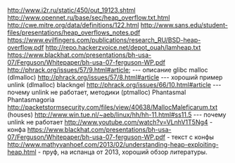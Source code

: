 http://www.i2r.ru/static/450/out_19123.shtml
http://www.opennet.ru/base/sec/heap_overflow.txt.html
http://cwe.mitre.org/data/definitions/122.html
http://www.sans.edu/student-files/presentations/heap_overflows_notes.pdf
https://www.evilfingers.com/publications/research_RU/BSD-heap-overflow.pdf
http://repo.hackerzvoice.net/depot_ouah/lamheap.txt
https://www.blackhat.com/presentations/bh-usa-07/Ferguson/Whitepaper/bh-usa-07-ferguson-WP.pdf
http://phrack.org/issues/57/9.html#article; --- описание glibc malloc (dlmalloc)
http://phrack.org/issues/57/8.html#article --- хороший пример unlink (dlmalloc)
blackngel http://phrack.org/issues/66/10.html#article --- почему unlink не работает, методики (ptmalloc)
Phantasmal Phantasmagoria http://packetstormsecurity.com/files/view/40638/MallocMaleficarum.txt (houses)
http://www.win.tue.nl/~aeb/linux/hh/hh-11.html#ss11.5 --- почему unlink не работает
http://www.youtube.com/watch?v=VLnhV1T5Ng4 - конфа
https://www.blackhat.com/presentations/bh-usa-07/Ferguson/Whitepaper/bh-usa-07-ferguson-WP.pdf - текст с конфы
http://www.mathyvanhoef.com/2013/02/understanding-heap-exploiting-heap.html - пруф, на испанца от 2013, хороший обзор литературы.
